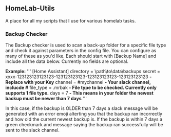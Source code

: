 ## HomeLab-Utils
A place for all my scripts that I use for various homelab tasks.

### Backup Checker
The Backup checker is used to scan a back-up folder for a specific file type and check it against parameters in the config file. You can configure as many of these as you'd like. Each should start with [Backup Name] and include all the data below. Currently no fields are optional.

**Example:**
'''
[Home Assistant]
directory = \\path\to\data\backups
secret = xxxx-123123123123123-123123123123-123123123123-123123123123  **- Replace with your Key**
channel = #mychannel **- Your slack channel, inclucde #**
file_type = .mrbak **- File type to be checked. Currently only supports 1 file type.**
days = 7 **- This means in your folder the newest backup must be newer than 7 days**
'''

In this case, if the backup is OLDER than 7 days a slack message will be generated with an error emoji alterting you that the backup ran incorrectly and how old the current newest backup is. If the backup is within 7 days a green checkmark and message saying the backup ran successfully will be sent to the slack channel. 
